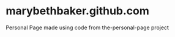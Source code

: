 marybethbaker.github.com
========================

Personal Page made using code from the-personal-page project